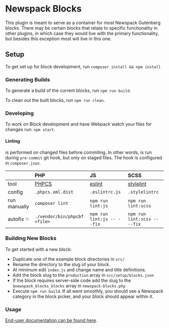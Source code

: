 # Newspack Blocks

This plugin is meant to serve as a container for most Newspack Gutenberg blocks. There may be certain blocks that relate to specific functionality in other plugins, in which case they would live with the primary functionality, but besides this exception most will live in this one.

## Setup

To get set up for block development, run `composer install && npm install`

### Generating Builds

To generate a build of the current blocks, run `npm run build`.

To clean out the built blocks, run `npm run clean`.

### Developing

To work on Block development and have Webpack watch your files for changes run: `npm start`.

#### Linting

is performed on changed files before commiting. In other words, is run during `pre-commit` git hook, but only on staged files. The hook is configured in `composer.json`.

|              | PHP                                                   | JS                            | SCSS                               |
| :----------- | :---------------------------------------------------- | :---------------------------- | :--------------------------------- |
| tool         | [PHPCS](https://github.com/squizlabs/PHP_CodeSniffer) | [eslint](https://eslint.org/) | [stylelint](https://stylelint.io/) |
| config       | `.phpcs.xml.dist`                                     | `.eslintrc.js`                | `.stylelintrc`                     |
| run manually | `composer lint`                                       | `npm run lint:js`             | `npm run lint:scss`                |
| autofix ✨   | `./vendor/bin/phpcbf <file>`                          | `npm run lint:js -- --fix`    | `npm run lint:scss -- --fix`       |

### Building New Blocks

To get started with a new block:

- Duplicate one of the example block directories in `src/`
- Rename the directory to the slug of your block.
- At minimum edit `index.js` and change name and title definitions.
- Add the block slug to the `production` array in `src/setup/blocks.json`
- If the block requires server-side code add the slug to the `$newspack_blocks_blocks` array in `newspack-blocks.php`
- Execute `npm run build`. If all went smoothly, you should see a Newspack category in the block picker, and your block should appear within it.

### Usage

[End-user documentation can be found here](https://newspack.pub/support/blocks/homepage-posts/).
